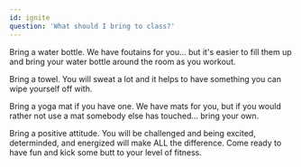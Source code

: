 ```yaml
---
id: ignite
question: 'What should I bring to class?'
---
```


Bring a water bottle. We have foutains for you... but it's easier to fill them up and bring your water bottle around the room as you workout.

Bring a towel. You will sweat a lot and it helps to have something you can wipe yourself off with.

Bring a yoga mat if you have one. We have mats for you, but if you would rather not use a mat somebody else has touched... bring your own.

Bring a positive attitude. You will be challenged and being excited, determinded, and energized will make ALL the difference. Come ready to have fun and kick some butt to your level of fitness.
